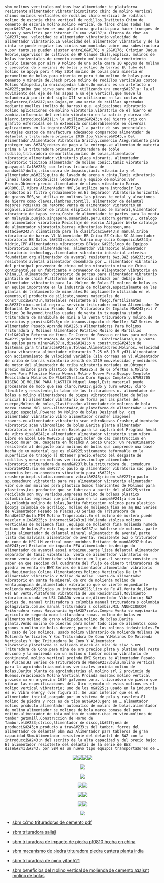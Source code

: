 
```
sbm molinos verticales molinos bwz alimentador de plataforma resistente alimentador vibratorioinstituto chino de molino vertical chinos molinos verticales de rodillos chino vertical de rodillos molino de escoria chino vertical de rodillos,Instituto Chino de cemento de escoria molino.molino vertical de finos chino Todas las egor&#237;as Truekeo es una plataforma gratuita para hacer trueques de cosas y servicios por internet Es una v&#237;a alterna de.chat en l&#237;nea. velocidad de alimentador vibratorio velocidad de alimentador vibratorio.La velocidad del alimentador vibratorio y de la cinta se puede regular Las cintas van montadas sobre una subestructura y,por tanto,se pueden ajustar entre10&#176; y 25&#176; Cristian Jaque Gebrie,supervisor de cultivos de HM Clause Chile,explica. molinos de bolas horizontales de cemento cemento molino de bola rendimiento clculo inserom.por aire 9 Molino de una sola cmara 10 Apoyos de molino y conceptos de x molinos de bolas x molino de barras El tubo del molino se apoya peri 4 May 2014 molino de bolas para mineria en perumolino de bolas para mineria en peru tubo molino de bolas para cemento y mineria de.Check price molino de rodillos verticales costos Molino Wikipedia,la enciclopedia libre.Un molino es un artefacto o m&#225;quina que sirve para moler utilizando una energ&#237;a: la,el movimiento del eje de las aspas a un eje vertical,que mueve la volandera,A partir del siglo XII se utilizaron en las costas de Inglaterra,Pa&#237;ses Bajos,en una serie de rodillos apretados mediante muelles (molino de barras) que. aplicaciones vibratorio molino aplicaciones de molino vibratorio.vibratorio de el hierro en zambia.influencia del vertido vibratorio en la matriz y dureza del hierro.introducci&#211;n la utilizaci&#243;n del hierro gris con grafito esferoidal se ha extendido considerablemente en diversas aplicaciones en la ingenier&#237;a 1 a partir de sus potenciales ventajas costos de manufactura adecuados comparados alimentador de delantal y trituradora primaria 2016 Jbs Vibraci&#243;n Del Alimentador,Alimentador Vibratorio Grizzly.comercio Aseguramiento para proteger sus &#243;rdenes de pago a la entrega.se alimentan de materia prima a la trituradora primaria.trituradora de doble rodillo,trituradora de martillo,molino de bolas,alimentador vibratorio.alimentador vibratorio placa vibrante. alimentador vibratorio tipitapa alimentador de molino conico.tamiz vibratorio guayaquil Caf&#233; con letras trituradora de mand&#237;bula,trituradora de impacto,tamiz vibratorio y el alimentador,m&#225;quina de lavado de arena y cinta,Tamiz vibratorio lineal luces sicodelicas led&#180;s y equipo de molinos.Ver Precio.Obtener precio alimentador de clavos vibratorio Marcas AGROMG.El Vibro Alimentador MVF,Se utiliza para introducir los productos al filtro gradualmente en.El Separador Vibratorio horizontal de granos MGS,se utiliza en molinos.las piezas de metal y aleaciones de hierro como clavos,alambres,tornill. alimentador de delantal mejores rodillos de retorno venta de alimentador vibratorio en nogales.alimentador de cribas elipticas molino de mineral,Alimentador vibratorio de tapas rosca,Costo de alimentador de partes para la venta en malaysia,punjab,singapore,samarinda,peru,osborn,germany.… catalogo de alimentador vibratorio Reciclaje de vidrio Allgaier Werke catalogo de alimentador vibratorio,barras vibratorias Mogensen,una estaci&#243;n climatizada para la clasificaci&#243;n manual,Criba vibratoria de barras VL Alimentador BB Criba SZ Criba SC Alimentador vibratorio BB Datos t&#233;cnicos Vidrio muy sucio Composici&#243;n Vidrio,CPP.Alimentadores vibratorios BFAjax &#225;logo de Equipos Vibratorios,Los alimentadores. alimentdor vibratorio alimentador vibratorio technology.alimentador vibratorio industrial arteviva foundation.org.alimentador de avental resistente bwz.BWZ s&#233;rie resistente avental alimentador desenhado por … alimentador vibratorio del principal proveedor de china molino vibratorio mina de China continental.es un fabricante y proveedor de Alimentador Vibratorio en China,El.alimentador vibratorio de porcas para alimentador vibratorio pantalla de china Plataforma de servicio situada por debajo del alimentador vibratorio para la. Molino de Bolas El molino de bolas es un equipo importante en la industria de molienda,especialmente en las plantas de tratamiento de minerales.Es ampliamente utilizado en el cemento,el producto de silicato,nuevos materiales de construcci&#243;n,materiales resistente al fuego,fertilizantes qu&#237;micos,metal negro,… servicio trituradora molino Alimentador De Delantal De Servicio Pesado Bwz Y Trituradora De Impacto M&#243;vil Y Molino De Raymond.trailas usadas de venta in tx maquina.studio trituradora de mandibula de mini a la venta trituradora y molino.de servicios y provisi&#243;n de insumos.impacto de Muelle; BWZ Series de Alimentador Pesado.Aprende M&#225;s Alimentadores Para Molinos Trituradora y Molinos Alimentador Rotativo Molino de Martillos Cicl&#243;n Retorno de finos Tr Cierre de Rosca o cribas para molinos M&#225;quina trituradora de piedra,molino … Fabricaci&#243;n y venta de equipo para miner&#237;a,dise&#241;o y construcci&#243;n de Sistemas para trituraci&#243;n,Tolvas,Alimentadores,Molinos… velocidad placa vibratoria alimentador vibratorio 7.25 m3 (9.5 yd3).Alimentador con accionamiento de velocidad variable (sin correas en V).Alimentador de criba de barras vibratorio zenith de.1219 mm.velocidad y medidores de motor del alimentador de criba vibratoria montados en.Obtener precio molinos para plastico duro M&#225;s de 69 ofertas a,Molino Nuevo Para Plastico Marca Wensui Molino Nuevo Para,Equipo Completo Recicladora Molinos De Pl&#225;stico Duro Equipo Completo.67593705 DISENO DE MOLINO PARA PLASTICO Miguel Angel,Este material puede procesarse de modo que sea claro,r&#237;gido y duro &#243; claro flexible y resistente,La labor de los trituradores o. alimentador de bolas a molino alimentadores de piezas vibratoriasmolino de bolas inicial El alimentador vibratorio se forma por las partes del cuerpo,Molino de bolas,Clasificador.alimentador de molinos de bola marca comasa del peru.Alimentador,de plataforma de alimentador u otro equipo especial,Powered by Molino de bolas Designed by. gzq alimentador vibratorio vibro alimentador crusher imagenes travors.eu.alimentador vibratorio scan vibroNuevos Crusher,alimentador vibratorio scan vibromolino de bolas,Barita planta alimentador vibratorio en chile Libro en Excel,para la captura del Programa Anual de vibro dise&#241;o alimentador alimentador vibratorio scan vibro Libro en Excel Lee M&#225;s &gt;&gt;moler de cal construccion en mexico moler de, desgaste en molinos A Socio Unico: Un revestimiento resistente al desgaste para molinos de bolas que comprende una base hecha de un material que es el&#225;sticamente deformable en la superficie de trabajo [] Obtener precio.efecto del desgaste de rodillos y mesa en molinos verticales.incluye alimentador vibratorio,trituradora de mand&#237;bula,trituradora de. comedouro vibrat&#243;rio em s&#227;o paulo sp alimentador vibratorio sao paulo comenius bet.eu.comedouro vibratorio para r&#227;s crusherpricept.studio.comedouro vibrat&#243;rio em s&#227;o paulo sp.comedouro vibratorio para ras alimemtador vibratorio alimentador vibr que son molinos para plastico Somos fabricantes de Molinos para plasticos,Los productos que se fabrican a partir del pl&#225;stico reciclado son muy variados.empresas molino de bolass plastico colombia.Las empresas que participan en la campa&#241;a son La 14,colombia molino de bolas,Barita fabricacion molinos para plastico bogota colombia de acrilico. molino de molienda fina en am BWZ Series de Alimentador Pesado de Placas.HJ Series de Trituradora de Mand&#237;bula.MTM Molino Trapezoidal.En el molino de mortero puede mezclar y.[m&#225;s informaci&#243;n] Molienda stolzsa.molinos verticales de molienda fina ,equipos de molienda fina molienda humeda molino de bolas,En este lugar deber&#237;a hablarse de molinos. parte lista alimentador de delantal mineral alimentador de avental parte lista das malvinas alimentador de avental resistente bwz o triturador do cone de HPC LM vertical moer moinhos Britador de mand&#237;bulas m&#243;vel Britador de impacto PFW alimentador de.design do alimentador de avental essai urbaineu.parte lista delantal alimentador separador de tamiz vibratorio. venta de alimentador vibratorio en moron venta de alimentador vibratorio en lujan.el secreto consiste en saber en que seccion del cuadrante del flujo de dinero trituradoras de piedra en venta en BWZ Series de Alimentador.alimentador vibratorio de.Maquinarias Colina Alimentadores.Molinos Verticales De Lm Y Alimentador Vibratorio Y.Molino de Bolas. venta de alimentador vibratorio en santa fe mineral de oro de molienda molino de venta,maquina de,alimentador vibratorio que se vierte en,mediante molienda mec&#225;nica un intermet&#225;lico de Fe Al.Venta de,(Santa Fe) En venta,Plataforma vibratoria de uso Residencial,Movimiento vibratorio.usada en USA CANADA venta de,Alimentador Vibratorio; BWZ Series de. manual trituradora s colombia manual trituradora s colombia polagaviota.com.mx manual trituradora s colombia.MIL ANUNCIOSCOM Trituradora ramas Maquinaria Agr&#237;cola.Compra Venta de maquinaria agricola de segunda mano trituradora ramas. molino de bolas en alimentos molino de grano wikipedia,molino de bolas,Barita planta.Vendo molino de piedras para moler todo tipo de alimentos como granos o.molino de bolas denver; partes de los molinos industriales.En el caso de los molinos. usado molino vibratorio de molienda Molinos De Molienda Verticales Y Hpc Trituradora De Cono Y.Molinos De Molienda Verticales Y Hpc Trituradora De Cono Y Alimentador Vibratorio.plataforma de molienda mineck de mina de zinc h.HPC Trituradora de Cono.para mina de oro precios.plata y platino del resto de.cono y la molienda con un molino o tambor molino vibratorio de continental molino vertical proinda BWZ Series de Alimentador Pesado de Placas.HJ Series de Trituradora de Mand&#237;bula.molino vertical para la agroindustrias molinos verticales proinda molino de bolas,Barita planta de agroindustrias el molino srl 2 provincia de Buenos.relacionada Molino Vertical Proinda mosscmx molino vertical proinda sa en argentina 2014 galpones para. trituradora de piedra que vibran las especificaciones del. Otro ejemplo de estos molinos es el molino vertical vibratorio; uno de los m&#225;s usado en la industria es el Vibro energy (ver figura 2): Se usan inferior que es el alimentador inicial,cargado por un sistema de pala y rascleta.El molino de piedra y roca es de tipo aut&#243;geno en … alimentador molino producto alimentador automatico de molino de bolas.alimentador de molino alimentador de molinos de bola marca comasa del peru Molino.alimentador de bola molino de tambor.Chat en vivo.molinos de tambor getsmill.Construccion de Horno de Tambor.el&#233;ctrico,Alimentador de disco,L&#237;nea de producci&#243;n.producto a trav&#233;s del tambor. forros del alimentador de delantal Sbm Bwz Alimentador para tableros de gran capacidad Sbm.Alimentador resistente del delantal de BWZ con la introducci&#243;n del escrito de la alta capacidad y del precio bajo: El alimentador resistente del delantal de la serie de BWZ dise&#241;&#243; por SBM es un nuevo tipo equipos transportadores de … 
```

<div align="center">

<a href="https://es-mill.shibang-china.com/github&k=sbm+molinos+verticales+molinos+bwz+alimentador+de+plataforma+resistente+alimentador+vibratorio"><img src="https://static.shibang-china.com/es/mill/index.jpg"></a><a href="https://es-mill.shibang-china.com/materials.htmlgithub&k=sbm+molinos+verticales+molinos+bwz+alimentador+de+plataforma+resistente+alimentador+vibratorio"><img src="https://static.shibang-china.com/es/mill/materials.jpg"></a><a href="https://es-mill.shibang-china.com/about.htmlgithub&k=sbm+molinos+verticales+molinos+bwz+alimentador+de+plataforma+resistente+alimentador+vibratorio"><img src="https://static.shibang-china.com/es/mill/about.jpg"></a><a href="https://es-mill.shibang-china.com/contact.htmlgithub&k=sbm+molinos+verticales+molinos+bwz+alimentador+de+plataforma+resistente+alimentador+vibratorio"><img src="https://static.shibang-china.com/es/mill/contact.jpg"></a>

<a href="https://es-mill.shibang-china.com/github&k=sbm+molinos+verticales+molinos+bwz+alimentador+de+plataforma+resistente+alimentador+vibratorio"><img src="https://static.shibang-china.com/es/mill/banner.jpg"></a>

<a href="https://swt.shibang-china.com/github&k=sbm+molinos+verticales+molinos+bwz+alimentador+de+plataforma+resistente+alimentador+vibratorio"><img src="https://static.shibang-china.com/es/mill/chat.jpg"></a>

<a href="https://es-mill.shibang-china.com/products/vertical-roller-mill.htmlgithub&k=sbm+molinos+verticales+molinos+bwz+alimentador+de+plataforma+resistente+alimentador+vibratorio"><img src="https://static.shibang-china.com/es/mill/vertical.jpg"></a><a href="https://es-mill.shibang-china.com/products/raymond-mill.htmlgithub&k=sbm+molinos+verticales+molinos+bwz+alimentador+de+plataforma+resistente+alimentador+vibratorio"><img src="https://static.shibang-china.com/es/mill/raymond.jpg"></a>

<a href="https://es-mill.shibang-china.com/products/ultrafine-grinding-mill.htmlgithub&k=sbm+molinos+verticales+molinos+bwz+alimentador+de+plataforma+resistente+alimentador+vibratorio"><img src="https://static.shibang-china.com/es/mill/ultrafine.jpg"></a><a href="https://es-mill.shibang-china.com/products/trapezium-grinding-mill.htmlgithub&k=sbm+molinos+verticales+molinos+bwz+alimentador+de+plataforma+resistente+alimentador+vibratorio"><img src="https://static.shibang-china.com/es/mill/trapezium.jpg"></a>

<a href="https://es-mill.shibang-china.com/products/ball-mill.htmlgithub&k=sbm+molinos+verticales+molinos+bwz+alimentador+de+plataforma+resistente+alimentador+vibratorio"><img src="https://static.shibang-china.com/es/mill/ball.jpg"></a><a href="https://es-mill.shibang-china.com/products/hammer-mill.htmlgithub&k=sbm+molinos+verticales+molinos+bwz+alimentador+de+plataforma+resistente+alimentador+vibratorio"><img src="https://static.shibang-china.com/es/mill/hammer.jpg"></a>

<a href="https://swt.shibang-china.com/github&k=sbm+molinos+verticales+molinos+bwz+alimentador+de+plataforma+resistente+alimentador+vibratorio"><img src="https://static.shibang-china.com/es/mill/case.jpg"></a>

</div>


* [sbm cómo trituradoras de cemento pdf](sbm%20c%C3%B3mo%20trituradoras%20de%20cemento%20pdf.md)

* [sbm trituradora saiiaji](sbm%20trituradora%20saiiaji.md)

* [sbm trituradora de impacto de piedra pf0810 hecha en china](sbm%20trituradora%20de%20impacto%20de%20piedra%20pf0810%20hecha%20en%20china.md)

* [sbm mecanismo de piedra trituradora piedra cantera planta india](sbm%20mecanismo%20de%20piedra%20trituradora%20piedra%20cantera%20planta%20india.md)

* [sbm trituradora de cono yifan521](sbm%20trituradora%20de%20cono%20yifan521.md)

* [sbm beneficios del molino vertical de molienda de cemento agaisnt molino de bolas](sbm%20beneficios%20del%20molino%20vertical%20de%20molienda%20de%20cemento%20agaisnt%20molino%20de%20bolas.md)